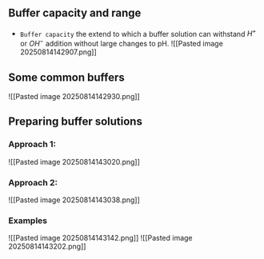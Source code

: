 ## Buffer capacity and range
* `Buffer capacity` the extend to which a buffer solution can withstand $H^+$ or $OH^-$ addition without large changes to pH.
![[Pasted image 20250814142907.png]]

## Some common buffers
![[Pasted image 20250814142930.png]]

## Preparing buffer solutions
### Approach 1: 
![[Pasted image 20250814143020.png]]
### Approach 2:
![[Pasted image 20250814143038.png]]

### Examples
![[Pasted image 20250814143142.png]]
![[Pasted image 20250814143202.png]]